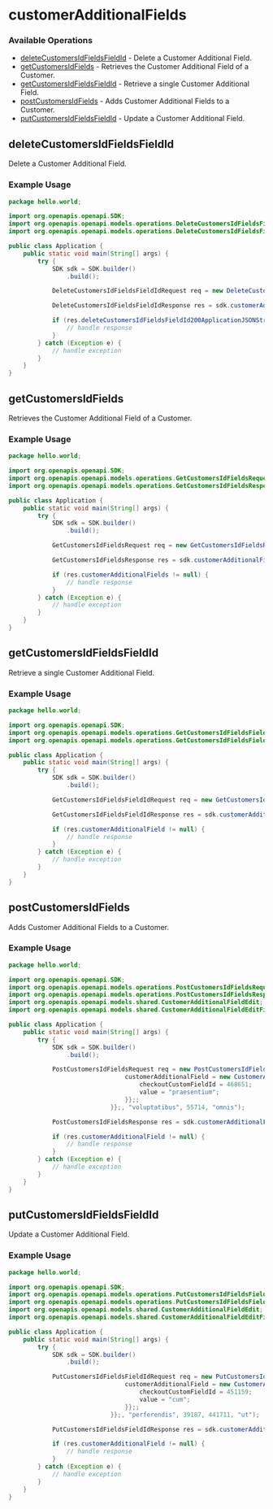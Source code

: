 # customerAdditionalFields

### Available Operations

* [deleteCustomersIdFieldsFieldId](#deletecustomersidfieldsfieldid) - Delete a Customer Additional Field.
* [getCustomersIdFields](#getcustomersidfields) - Retrieves the Customer Additional Field of a Customer.
* [getCustomersIdFieldsFieldId](#getcustomersidfieldsfieldid) - Retrieve a single Customer Additional Field.
* [postCustomersIdFields](#postcustomersidfields) - Adds Customer Additional Fields to a Customer.
* [putCustomersIdFieldsFieldId](#putcustomersidfieldsfieldid) - Update a Customer Additional Field.

## deleteCustomersIdFieldsFieldId

Delete a Customer Additional Field.

### Example Usage

```java
package hello.world;

import org.openapis.openapi.SDK;
import org.openapis.openapi.models.operations.DeleteCustomersIdFieldsFieldIdRequest;
import org.openapis.openapi.models.operations.DeleteCustomersIdFieldsFieldIdResponse;

public class Application {
    public static void main(String[] args) {
        try {
            SDK sdk = SDK.builder()
                .build();

            DeleteCustomersIdFieldsFieldIdRequest req = new DeleteCustomersIdFieldsFieldIdRequest("id", 820994, 13571, "quasi");            

            DeleteCustomersIdFieldsFieldIdResponse res = sdk.customerAdditionalFields.deleteCustomersIdFieldsFieldId(req);

            if (res.deleteCustomersIdFieldsFieldId200ApplicationJSONString != null) {
                // handle response
            }
        } catch (Exception e) {
            // handle exception
        }
    }
}
```

## getCustomersIdFields

Retrieves the Customer Additional Field of a Customer.

### Example Usage

```java
package hello.world;

import org.openapis.openapi.SDK;
import org.openapis.openapi.models.operations.GetCustomersIdFieldsRequest;
import org.openapis.openapi.models.operations.GetCustomersIdFieldsResponse;

public class Application {
    public static void main(String[] args) {
        try {
            SDK sdk = SDK.builder()
                .build();

            GetCustomersIdFieldsRequest req = new GetCustomersIdFieldsRequest("error", 837945, "laborum");            

            GetCustomersIdFieldsResponse res = sdk.customerAdditionalFields.getCustomersIdFields(req);

            if (res.customerAdditionalFields != null) {
                // handle response
            }
        } catch (Exception e) {
            // handle exception
        }
    }
}
```

## getCustomersIdFieldsFieldId

Retrieve a single Customer Additional Field.

### Example Usage

```java
package hello.world;

import org.openapis.openapi.SDK;
import org.openapis.openapi.models.operations.GetCustomersIdFieldsFieldIdRequest;
import org.openapis.openapi.models.operations.GetCustomersIdFieldsFieldIdResponse;

public class Application {
    public static void main(String[] args) {
        try {
            SDK sdk = SDK.builder()
                .build();

            GetCustomersIdFieldsFieldIdRequest req = new GetCustomersIdFieldsFieldIdRequest("quasi", 971945, 976460, "vero");            

            GetCustomersIdFieldsFieldIdResponse res = sdk.customerAdditionalFields.getCustomersIdFieldsFieldId(req);

            if (res.customerAdditionalField != null) {
                // handle response
            }
        } catch (Exception e) {
            // handle exception
        }
    }
}
```

## postCustomersIdFields

Adds Customer Additional Fields to a Customer.

### Example Usage

```java
package hello.world;

import org.openapis.openapi.SDK;
import org.openapis.openapi.models.operations.PostCustomersIdFieldsRequest;
import org.openapis.openapi.models.operations.PostCustomersIdFieldsResponse;
import org.openapis.openapi.models.shared.CustomerAdditionalFieldEdit;
import org.openapis.openapi.models.shared.CustomerAdditionalFieldEditFields;

public class Application {
    public static void main(String[] args) {
        try {
            SDK sdk = SDK.builder()
                .build();

            PostCustomersIdFieldsRequest req = new PostCustomersIdFieldsRequest(                new CustomerAdditionalFieldEdit() {{
                                customerAdditionalField = new CustomerAdditionalFieldEditFields() {{
                                    checkoutCustomFieldId = 468651;
                                    value = "praesentium";
                                }};;
                            }};, "voluptatibus", 55714, "omnis");            

            PostCustomersIdFieldsResponse res = sdk.customerAdditionalFields.postCustomersIdFields(req);

            if (res.customerAdditionalField != null) {
                // handle response
            }
        } catch (Exception e) {
            // handle exception
        }
    }
}
```

## putCustomersIdFieldsFieldId

Update a Customer Additional Field.

### Example Usage

```java
package hello.world;

import org.openapis.openapi.SDK;
import org.openapis.openapi.models.operations.PutCustomersIdFieldsFieldIdRequest;
import org.openapis.openapi.models.operations.PutCustomersIdFieldsFieldIdResponse;
import org.openapis.openapi.models.shared.CustomerAdditionalFieldEdit;
import org.openapis.openapi.models.shared.CustomerAdditionalFieldEditFields;

public class Application {
    public static void main(String[] args) {
        try {
            SDK sdk = SDK.builder()
                .build();

            PutCustomersIdFieldsFieldIdRequest req = new PutCustomersIdFieldsFieldIdRequest(                new CustomerAdditionalFieldEdit() {{
                                customerAdditionalField = new CustomerAdditionalFieldEditFields() {{
                                    checkoutCustomFieldId = 451159;
                                    value = "cum";
                                }};;
                            }};, "perferendis", 39187, 441711, "ut");            

            PutCustomersIdFieldsFieldIdResponse res = sdk.customerAdditionalFields.putCustomersIdFieldsFieldId(req);

            if (res.customerAdditionalField != null) {
                // handle response
            }
        } catch (Exception e) {
            // handle exception
        }
    }
}
```
